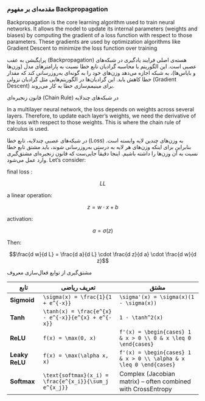 ###    مقدمه‌ای بر مفهوم Backpropagation


Backpropagation is the core learning algorithm used to train neural networks.
It allows the model to update its internal parameters (weights and biases) by computing the gradient of a loss function with respect to those parameters.
These gradients are used by optimization algorithms like Gradient Descent to minimize the loss function over training


پراپگیشن به عقب (Backpropagation) هسته‌ی اصلی فرایند یادگیری در شبکه‌های عصبی است.
این الگوریتم با محاسبه گرادیان تابع خطا نسبت به پارامترهای مدل (وزن‌ها و بایاس‌ها)،
به شبکه اجازه می‌دهد وزن‌های خود را به گونه‌ای به‌روزرسانی کند که مقدار خطا کاهش یابد. این گرادیان‌ها در الگوریتم‌هایی مثل گرادیان نزولی (Gradient Descent) برای مینیمم‌سازی خطا به کار می‌روند.


قانون زنجیره‌ای (Chain Rule) در شبکه‌های چندلایه

In a multilayer neural network, the loss depends on weights across several layers. Therefore,
to update each layer’s weights, we need the derivative of the loss with respect to those weights. This is where the chain rule of calculus is used.

در شبکه‌های عصبی چندلایه، تابع خطا (Loss) به وزن‌های چندین لایه وابسته است. بنابراین برای اینکه وزن‌های هر لایه به درستی به‌روزرسانی شوند، باید مشتق تابع خطا نسبت به آن وزن‌ها را داشته باشیم. اینجا دقیقاً جایی‌ست که قانون زنجیره‌ای مشتق‌گیری وارد عمل می‌شود.
Let’s consider:

 final loss :

   $$ LL $$

a linear operation:

   $$z = w \cdot x + b$$


activation: 

   $$a = \sigma(z)$$
    

Then:    
    
$$\frac{d w}{d L} = \frac{d a}{d L} \cdot \frac{d z}{d a} \cdot \frac{d w}{d z}$$

  
  مشتق‌گیری از توابع فعال‌سازی معروف

  <script src="https://polyfill.io/v3/polyfill.min.js?features=es6"></script>
<script id="MathJax-script" async
  src="https://cdn.jsdelivr.net/npm/mathjax@3/es5/tex-mml-chtml.js">
</script>

<table>
  <thead>
    <tr>
      <th>تابع</th>
      <th>تعریف ریاضی</th>
      <th>مشتق</th>
    </tr>
  </thead>
  <tbody>
    <tr>
      <td><strong>Sigmoid</strong></td>
      <td><code>\sigma(x) = \frac{1}{1 + e^{-x}}</code></td>
      <td><code>\sigma'(x) = \sigma(x)(1 - \sigma(x))</code></td>
    </tr>
    <tr>
      <td><strong>Tanh</strong></td>
      <td><code>\tanh(x) = \frac{e^{x} - e^{-x}}{e^{x} + e^{-x}}</code></td>
      <td><code>1 - \tanh^2(x)</code></td>
    </tr>
    <tr>
      <td><strong>ReLU</strong></td>
      <td><code>f(x) = \max(0, x)</code></td>
      <td><code>f'(x) = \begin{cases} 1 & x > 0 \\ 0 & x \leq 0 \end{cases}</code></td>
    </tr>
    <tr>
      <td><strong>Leaky ReLU</strong></td>
      <td><code>f(x) = \max(\alpha x, x)</code></td>
      <td><code>f'(x) = \begin{cases} 1 & x > 0 \\ \alpha & x \leq 0 \end{cases}</code></td>
    </tr>
    <tr>
      <td><strong>Softmax</strong></td>
      <td><code>\text{softmax}(x_i) = \frac{e^{x_i}}{\sum_j e^{x_j}}</code></td>
      <td>Complex (Jacobian matrix) – often combined with CrossEntropy</td>
    </tr>
  </tbody>
</table>

